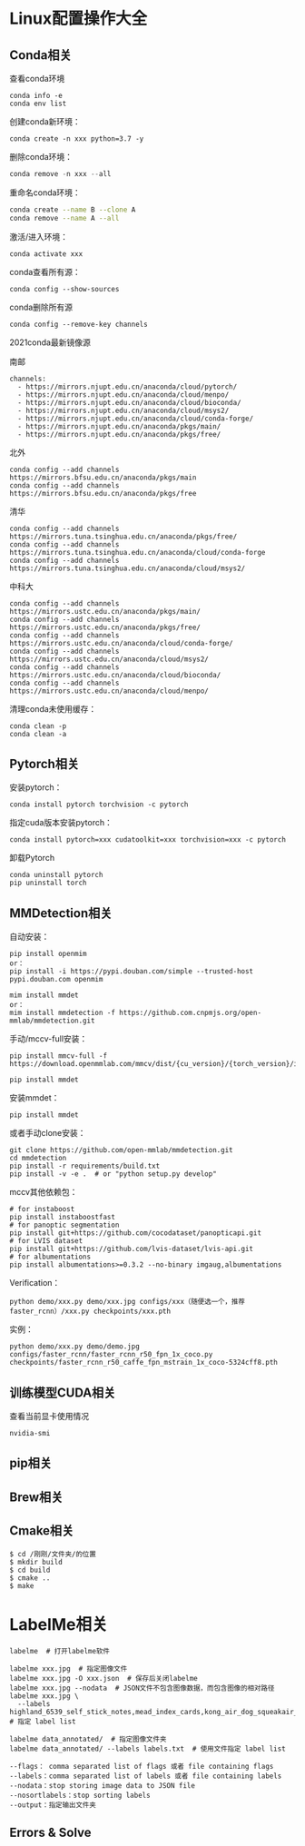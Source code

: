 # Linux配置操作大全





## Conda相关

查看conda环境

```
conda info -e 
conda env list
```

创建conda新环境：

```
conda create -n xxx python=3.7 -y
```

删除conda环境：

```csharp
conda remove -n xxx --all
```

重命名conda环境：

```bash
conda create --name B --clone A
conda remove --name A --all
```

激活/进入环境：

```
conda activate xxx
```

conda查看所有源：

```
conda config --show-sources
```

conda删除所有源

```
conda config --remove-key channels
```

2021conda最新镜像源

南邮

```
channels:
  - https://mirrors.njupt.edu.cn/anaconda/cloud/pytorch/
  - https://mirrors.njupt.edu.cn/anaconda/cloud/menpo/
  - https://mirrors.njupt.edu.cn/anaconda/cloud/bioconda/
  - https://mirrors.njupt.edu.cn/anaconda/cloud/msys2/
  - https://mirrors.njupt.edu.cn/anaconda/cloud/conda-forge/
  - https://mirrors.njupt.edu.cn/anaconda/pkgs/main/
  - https://mirrors.njupt.edu.cn/anaconda/pkgs/free/
```

北外

```
conda config --add channels https://mirrors.bfsu.edu.cn/anaconda/pkgs/main
conda config --add channels https://mirrors.bfsu.edu.cn/anaconda/pkgs/free
```

清华

```
conda config --add channels https://mirrors.tuna.tsinghua.edu.cn/anaconda/pkgs/free/
conda config --add channels https://mirrors.tuna.tsinghua.edu.cn/anaconda/cloud/conda-forge
conda config --add channels https://mirrors.tuna.tsinghua.edu.cn/anaconda/cloud/msys2/
```

中科大

```
conda config --add channels https://mirrors.ustc.edu.cn/anaconda/pkgs/main/
conda config --add channels https://mirrors.ustc.edu.cn/anaconda/pkgs/free/
conda config --add channels https://mirrors.ustc.edu.cn/anaconda/cloud/conda-forge/
conda config --add channels https://mirrors.ustc.edu.cn/anaconda/cloud/msys2/
conda config --add channels https://mirrors.ustc.edu.cn/anaconda/cloud/bioconda/
conda config --add channels https://mirrors.ustc.edu.cn/anaconda/cloud/menpo/
```

清理conda未使用缓存：

```
conda clean -p
conda clean -a
```



## Pytorch相关

安装pytorch：

```
conda install pytorch torchvision -c pytorch
```

指定cuda版本安装pytorch：

```
conda install pytorch=xxx cudatoolkit=xxx torchvision=xxx -c pytorch
```

卸载Pytorch

```
conda uninstall pytorch
pip uninstall torch
```



## MMDetection相关

自动安装：

```
pip install openmim
or：
pip install -i https://pypi.douban.com/simple --trusted-host pypi.douban.com openmim

mim install mmdet
or：
mim install mmdetection -f https://github.com.cnpmjs.org/open-mmlab/mmdetection.git
```

手动/mccv-full安装：

```
pip install mmcv-full -f https://download.openmmlab.com/mmcv/dist/{cu_version}/{torch_version}/index.html
```

```
pip install mmdet
```

安装mmdet：

```
pip install mmdet
```

或者手动clone安装：

```
git clone https://github.com/open-mmlab/mmdetection.git
cd mmdetection
pip install -r requirements/build.txt
pip install -v -e .  # or "python setup.py develop"
```

mccv其他依赖包：

```
# for instaboost
pip install instaboostfast
# for panoptic segmentation
pip install git+https://github.com/cocodataset/panopticapi.git
# for LVIS dataset
pip install git+https://github.com/lvis-dataset/lvis-api.git
# for albumentations
pip install albumentations>=0.3.2 --no-binary imgaug,albumentations
```

Verification：

```
python demo/xxx.py demo/xxx.jpg configs/xxx（随便选一个，推荐faster_rcnn）/xxx.py checkpoints/xxx.pth
```

实例：

```
python demo/xxx.py demo/demo.jpg configs/faster_rcnn/faster_rcnn_r50_fpn_1x_coco.py checkpoints/faster_rcnn_r50_caffe_fpn_mstrain_1x_coco-5324cff8.pth
```



## 训练模型CUDA相关

查看当前显卡使用情况

```
nvidia-smi
```



## pip相关





## Brew相关





## Cmake相关

```
$ cd /刚刚/文件夹/的位置
$ mkdir build
$ cd build
$ cmake ..
$ make
```



# LabelMe相关

```
labelme  # 打开labelme软件

labelme xxx.jpg  # 指定图像文件
labelme xxx.jpg -O xxx.json  # 保存后关闭labelme
labelme xxx.jpg --nodata  # JSON文件不包含图像数据，而包含图像的相对路径
labelme xxx.jpg \
  --labels highland_6539_self_stick_notes,mead_index_cards,kong_air_dog_squeakair_tennis_ball  # 指定 label list

labelme data_annotated/  # 指定图像文件夹
labelme data_annotated/ --labels labels.txt  # 使用文件指定 label list
```



```
--flags： comma separated list of flags 或者 file containing flags
--labels：comma separated list of labels 或者 file containing labels
--nodata：stop storing image data to JSON file
--nosortlabels：stop sorting labels
--output：指定输出文件夹
```



## Errors & Solve



